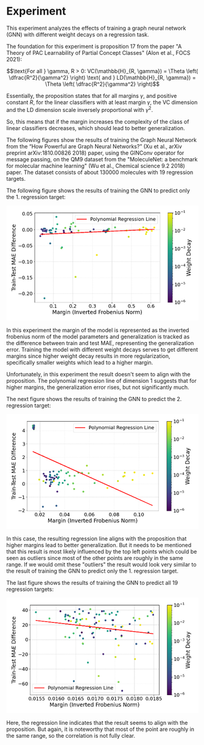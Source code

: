 # Experiment

This experiment analyzes the effects of training a graph neural network (GNN) with different weight decays on a
regression task.

The foundation for this experiment is proposition 17 from the paper "A Theory of PAC Learnability of Partial Concept
Classes" (Alon et al., FOCS 2021):

```math
\text{For all } \gamma, R > 0: VC(\mathbb{H}_{R, \gamma}) = \Theta \left( \dfrac{R^2}{\gamma^2} \right) \text{ and } LD(\mathbb{H}_{R, \gamma}) = \Theta \left( \dfrac{R^2}{\gamma^2} \right)
```

Essentially, the proposition states that for all margins $\gamma$, and positive constant $R$, for the linear classifiers
with at least margin $\gamma$, the VC dimension and the LD dimension scale inversely proportional with $\gamma^2$. 

So, this means that if the margin increases the complexity of the class of linear classifiers decreases, which should
lead to better generalization. 

The following figures show the results of training the Graph Neural Network from the “How Powerful are Graph Neural
Networks?” (Xu et al., arXiv preprint arXiv:1810.00826 2018) paper, using the GINConv operator for message passing,
on the QM9 dataset from the "MoleculeNet: a benchmark for molecular machine learning"
(Wu et al., Chemical science 9.2 2018) paper. The dataset consists of about 130000 molecules with 19 regression targets.

The following figure shows the results of training the GNN to predict only the 1. regression target:

![./vis/gnn_regression_vis_target0.png](./vis/gnn_regression_vis_target0.png)

In this experiment the margin of the model is represented as the inverted frobenius norm of the model parameters and
generalization is tracked as the difference between train and test MAE, representing the generalization error.
Training the model with different weight decays serves to get different margins since higher weight decay results in
more regularization, specifically smaller weights which lead to a higher margin.

Unfortunately, in this experiment the result doesn't seem to align with the proposition. The polynomial regression line
of dimension 1 suggests that for higher margins, the generalization error rises, but not significantly much.

The next figure shows the results of training the GNN to predict the 2. regression target:

![./vis/gnn_regression_vis_target1.png](./vis/gnn_regression_vis_target1.png)

In this case, the resulting regression line aligns with the proposition that higher margins lead to better generalization.
But it needs to be mentioned that this result is most likely influenced by the top left points which could be seen as
outliers since most of the other points are roughly in the same range. If we would omit these "outliers" the result
would look very similar to the result of training the GNN to predict only the 1. regression target.


The last figure shows the results of training the GNN to predict all 19 regression targets:

![./vis/gnn_regression_vis.png](./vis/gnn_regression_vis.png)

Here, the regression line indicates that the result seems to align with the proposition. But again, it is noteworthy
that most of the point are roughly in the same range, so the correlation is not fully clear.

